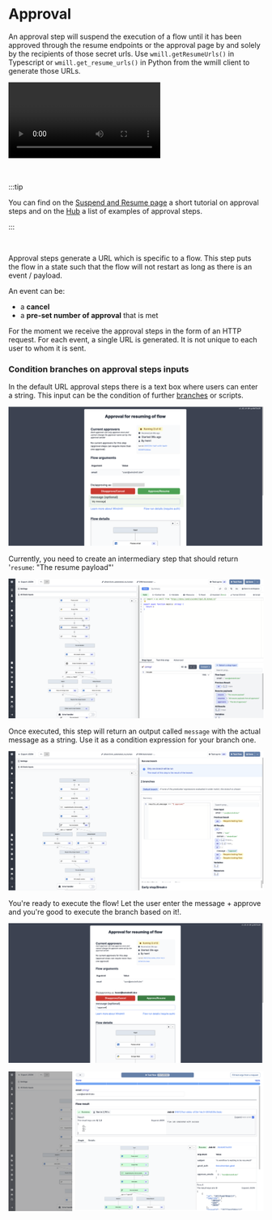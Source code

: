 # Approval

An approval step will suspend the execution of a flow until it has been approved
through the resume endpoints or the approval page by and solely by the recipients of
those secret urls. Use `wmill.getResumeUrls()` in Typescript or
`wmill.get_resume_urls()` in Python from the wmill client to generate those URLs.

<video
    className="border-2 rounded-xl object-cover w-full h-full"
    autoPlay
    loop
    controls
    id="main-video"
    src="/videos/flow-approval.mp4"
/>

<br/>

:::tip

You can find on the [Suspend and Resume page](../core_concepts/7_suspend_and_resume/index.md) a short tutorial on approval steps and on the [Hub](https://hub.windmill.dev/approvals) a list of examples of approval steps.

:::

<br/>

Approval steps generate a URL which is specific to a flow. This step puts the flow in a state such that the flow will not restart as long as there is an event / payload.

An event can be:
- a **cancel**
- a **pre-set number of approval** that is met

For the moment we receive the approval steps in the form of an HTTP request. For each event, a single URL is generated. It is not unique to each user to whom it is sent.

### Condition branches on approval steps inputs

In the default URL approval steps there is a text box where users can enter a string. This input can be the condition of further [branches](./13_flow_branches.md) or scripts.

![Approval text box](../assets/flows/approval-textbox.png)

Currently, you need to create an intermediary step that should return '`resume`: "The resume payload"'

![Use an intermediary step](../assets/flows/intermediary-step.png)

Once executed, this step will return an output called `message` with the actual message as a string. Use it as a condition expression for your branch one.

![Message output](../assets/flows/message-condition.png)

You're ready to execute the flow! Let the user enter the message + approve and you're good to execute the branch based on it!.

![Approval message](../assets/flows/approval-message.png)

![The branch is executed](../assets/flows/branch-executed.png)